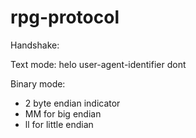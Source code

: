 # rpg-protocol

Handshake: 

Text mode:
helo user-agent-identifier
dont 


Binary mode:
- 2 byte endian indicator
 - MM for big endian
 - ll for little endian

